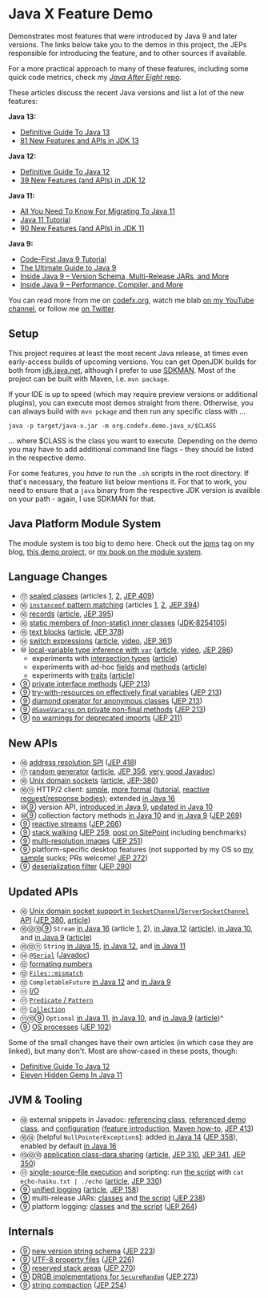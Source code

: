 # Java X Feature Demo

Demonstrates most features that were introduced by Java 9 and later versions.
The links below take you to the demos in this project, the JEPs responsible for introducing the feature, and to other sources if available.

For a more practical approach to many of these features, including some quick code metrics, check my [_Java After Eight_ repo](https://github.com/CodeFX-org/java-after-eight). 

These articles discuss the recent Java versions and list a lot of the new features:

**Java 13:**

* [Definitive Guide To Java 13](http://blog.codefx.org/java/java-13-guide/)
* [81 New Features and APIs in JDK 13](https://www.azul.com/jdk-13-81-new-features-and-apis/)

**Java 12:**

* [Definitive Guide To Java 12](https://blog.codefx.org/java/java-12-guide/)
* [39 New Features (and APIs) in JDK 12](https://www.azul.com/39-new-features-and-apis-in-jdk-12/)

**Java 11:**

* [All You Need To Know For Migrating To Java 11](https://blog.codefx.org/java/java-11-migration-guide/)
* [Java 11 Tutorial](https://winterbe.com/posts/2018/09/24/java-11-tutorial/)
* [90 New Features (and APIs) in JDK 11](https://www.azul.com/90-new-features-and-apis-in-jdk-11/)

**Java 9:**

* [Code-First Java 9 Tutorial](https://blog.codefx.org/java/java-9-tutorial/)
* [The Ultimate Guide to Java 9](https://www.sitepoint.com/ultimate-guide-to-java-9/)
* [Inside Java 9 – Version Schema, Multi-Release JARs, and More](https://www.sitepoint.com/inside-java-9-part-i/)
* [Inside Java 9 – Performance, Compiler, and More](https://www.sitepoint.com/inside-java-9-part-ii/)

You can read more from me on [codefx.org](http://codefx.org), watch me blab [on my YouTube channel](https://youtube.com/c/codefx), or follow me [on Twitter](https://twitter.com/nipafx).

## Setup

This project requires at least the most recent Java release, at times even early-access builds of upcoming versions.
You can get OpenJDK builds for both from [jdk.java.net](http://jdk.java.net), although I prefer to use [SDKMAN](https://sdkman.io/).
Most of the project can be built with Maven, i.e. `mvn package`.

If your IDE is up to speed (which may require preview versions or additional plugins), you can execute most demos straight from there.
Otherwise, you can always build with `mvn pckage` and then run any specific class with ...

```shell
java -p target/java-x.jar -m org.codefx.demo.java_x/$CLASS
```

... where $CLASS is the class you want to execute.
Depending on the demo you may have to add additional command line flags - they should be listed in the respective demo.

For some features, you _have to_ run the `.sh` scripts in the root directory.
If that's necessary, the feature list below mentions it.
For that to work, you need to ensure that a `java` binary from the respective JDK version is availble on your path - again, I use SDKMAN for that.

## Java Platform Module System

The module system is too big to demo here.
Check out the [jpms](http://blog.codefx.org/tag/jpms/) tag on my blog, [this demo project](https://github.com/CodeFX-org/demo-jpms-monitor), or [my book on the module system](https://www.manning.com/books/the-java-module-system?a_aid=nipa&a_bid=869915cb).

## Language Changes

* ⑰ [sealed classes](src/main/java/org/codefx/demo/java17/lang/sealed) (articles [1](https://www.infoq.com/articles/java-sealed-classes/), [2](https://nipafx.dev/java-visitor-pattern-pointless/), [JEP 409](https://openjdk.java.net/jeps/409))
* ⑯ [`instanceof` pattern matching](src/main/java/org/codefx/demo/java16/lang/instanceof_) (articles [1](https://nipafx.dev/java-pattern-matching/), [2](https://nipafx.dev/java-type-pattern-matching/), [JEP 394](https://openjdk.java.net/jeps/394))
* ⑯ [records](src/main/java/org/codefx/demo/java16/lang/record) ([article](https://nipafx.dev/java-record-semantics/), [JEP 395](https://openjdk.java.net/jeps/395))
* ⑯ [static members of (non-static) inner classes](src/main/java/org/codefx/demo/java16/lang/staticinner/OuterClass.java) ([JDK-8254105](https://bugs.openjdk.java.net/browse/JDK-8254105))
* ⑮ [text blocks](src/main/java/org/codefx/demo/java15/lang/text_blocks/TextBlocks.java) ([article](https://blog.codefx.org/java/text-blocks), [JEP 378](https://openjdk.java.net/jeps/378))
* ⑭ [switch expressions](src/main/java/org/codefx/demo/java14/lang/switch_/Switch.java) ([article](https://blog.codefx.org/java/switch-expressions/), [video](https://www.youtube.com/watch?v=1znHEf3oSNI), [JEP 361](https://openjdk.java.net/jeps/361))
* ⑩ [local-variable type inference with `var`](src/main/java/org/codefx/demo/java10/lang/var/VariableTypeInference.java) ([article](http://blog.codefx.org/java/java-10-var-type-inference/), [video](https://www.youtube.com/watch?v=Le1DbpRZdRQ), [JEP 286](http://openjdk.java.net/jeps/286))
	* experiments with [intersection types](src/main/java/org/codefx/demo/java10/lang/var/IntersectionTypes.java) ([article](http://blog.codefx.org/java/intersection-types-var))
	* experiments with ad-hoc [fields](src/main/java/org/codefx/demo/java10/lang/var/AdHocFields.java) and [methods](src/main/java/org/codefx/demo/java10/lang/var/AdHocMethods.java) ([article](http://blog.codefx.org/java/tricks-var-anonymous-classes/))
	* experiments with [traits](src/main/java/org/codefx/demo/java10/lang/var/Traits.java) ([article](http://blog.codefx.org/java/traits-var))
* ⑨ [private interface methods](src/main/java/org/codefx/demo/java9/lang/private_interface_methods/PrivateInterfaceMethods.java) ([JEP 213](http://openjdk.java.net/jeps/213))
* ⑨ [try-with-resources on effectively final variables](src/main/java/org/codefx/demo/java9/lang/try_with_resources/TryWithResources.java) ([JEP 213](http://openjdk.java.net/jeps/213))
* ⑨ [diamond operator for anonymous classes](src/main/java/org/codefx/demo/java9/lang/diamond_operator/DiamondOperator.java) ([JEP 213](http://openjdk.java.net/jeps/213))
* ⑨ [`@SaveVarargs` on private non-final methods](src/main/java/org/codefx/demo/java9/lang/safe_varargs/SafeVarargs.java) ([JEP 213](http://openjdk.java.net/jeps/213))
* ⑨ [no warnings for deprecated imports](src/main/java/org/codefx/demo/java9/lang/deprecated_imports/DeprecatedImports.java) ([JEP 211](http://openjdk.java.net/jeps/211))

## New APIs

* ⑱ [address resolution SPI](src/main/java/org/codefx/demo/java18/api/ip_resolution) ([JEP 418](http://openjdk.java.net/jeps/418))
* ⑰ [random generator](src/main/java/org/codefx/demo/java17/api/random) ([article](https://nipafx.dev/java-random-generator/), [JEP 356](https://openjdk.java.net/jeps/356), [very good Javadoc](https://docs.oracle.com/en/java/javase/17/docs/api/java.base/java/util/random/package-summary.html))
* ⑯ [Unix domain sockets](src/main/java/org/codefx/demo/java16/api/unix_sockets) ([article](https://nipafx.dev/java-unix-domain-sockets/), [JEP-380](https://openjdk.java.net/jeps/380))
* ⑯⑪ HTTP/2 client: [simple](src/main/java/org/codefx/demo/java11/api/http2/Http2Api.java), [more formal](src/main/java/org/codefx/demo/java11/api/http2/formalized) ([tutorial](https://blog.codefx.org/java/http-2-api-tutorial/), [reactive request/response bodies](https://blog.codefx.org/java/reactive-http-2-requests-responses/)); extended [in Java 16](src/main/java/org/codefx/demo/java16/api/http2/Example.java)
* ⑩⑨ version API, [introduced in Java 9](src/main/java/org/codefx/demo/java9/api/version/VersionApi.java),
  [updated in Java 10](src/main/java/org/codefx/demo/java10/api/version/VersionApi.java)
* ⑩⑨ collection factory methods [in Java 10](src/main/java/org/codefx/demo/java10/api/collection_factory_methods/CopyOf.java) and [in Java 9](src/main/java/org/codefx/demo/java9/api/collection_factory_methods) ([JEP 269](http://openjdk.java.net/jeps/269))
* ⑨ [reactive streams](src/main/java/org/codefx/demo/java9/api/reactive_streams) ([JEP 266](http://openjdk.java.net/jeps/266))
* ⑨ [stack walking](src/main/java/org/codefx/demo/java9/api/stack_walking/StackWalking.java) ([JEP 259](http://openjdk.java.net/jeps/259), [post on SitePoint](https://www.sitepoint.com/deep-dive-into-java-9s-stack-walking-api/) including benchmarks)
* ⑨ [multi-resolution images](src/main/java/org/codefx/demo/java9/api/multi_resolution_images/Images.java) ([JEP 251](http://openjdk.java.net/jeps/251))
* ⑨ platform-specific desktop features (not supported by my OS so [my sample](src/main/java/org/codefx/demo/java9/api/desktop/DesktopFeatures.java) sucks; PRs welcome! [JEP 272](http://openjdk.java.net/jeps/272))
* ⑨ [deserialization filter](src/main/java/org/codefx/demo/java9/api/deserialization_filter) ([JEP 290](http://openjdk.java.net/jeps/290))

## Updated APIs

* ⑯ [Unix domain socket support in `SocketChannel`/`ServerSocketChannel` API](src/main/java/org/codefx/demo/java16/api/unix_sockets) ([JEP 380](https://openjdk.java.net/jeps/380), [article](https://nipafx.dev/java-unix-domain-sockets/))
* ⑯⑫⑩⑨ `Stream` [in Java 16](src/main/java/org/codefx/demo/java16/api/stream) (article [1](https://nipafx.dev/java-16-stream-mapmulti), [2](https://nipafx.dev/java-16-stream-mapmulti-group)),
  [in Java 12](src/main/java/org/codefx/demo/java12/api/stream/TeeingCollector.java) ([article](https://blog.codefx.org/java/teeing-collector/)),
  [in Java 10](src/main/java/org/codefx/demo/java10/api/stream/CollectToUnmodifiable.java),
  and [in Java 9](src/main/java/org/codefx/demo/java9/api/stream) ([article](http://blog.codefx.org/java/dev/java-9-stream/))
* ⑮⑫⑪ `String` [in Java 15](src/main/java/org/codefx/demo/java15/api/string/FormatString.java),
  [in Java 12](src/main/java/org/codefx/demo/java12/api/string),
  and [in Java 11](src/main/java/org/codefx/demo/java11/api/string)
* ⑭ [`@Serial`](src/main/java/org/codefx/demo/java14/lang/serial/SerialAnnotation.java) ([Javadoc](https://docs.oracle.com/en/java/javase/14/docs/api/java.base/java/io/Serial.html))
* ⑫ [formating numbers](src/main/java/org/codefx/demo/java12/api/format/CompactFormat.java)
* ⑫ [`Files::mismatch`](src/main/java/org/codefx/demo/java12/api/files/FilesMismatch.java)
* ⑫ `CompletableFuture` [in Java 12](src/main/java/org/codefx/demo/java12/api/future/Recovery.java) and [in Java 9](src/main/java/org/codefx/demo/java9/api/future/CompletableAdditions.java)
* ⑪ [I/O](src/main/java/org/codefx/demo/java11/api/io)
* ⑪ [`Predicate` / `Pattern`](src/main/java/org/codefx/demo/java11/api/predicate)
* ⑪ [`Collection`](src/main/java/org/codefx/demo/java11/api/collection/ToArray.java)
* ⑪⑩⑨ `Optional` [in Java 11](src/main/java/org/codefx/demo/java11/api/optional/IsEmpty.java), [in Java 10](src/main/java/org/codefx/demo/java10/api/optional/OrElseThrow.java),
  and [in Java 9](src/main/java/org/codefx/demo/java9/api/optional/Or.java) ([article](http://blog.codefx.org/java/dev/java-9-optional/))^
* ⑨ [OS processes](src/main/java/org/codefx/demo/java9/api/processes) ([JEP 102](http://openjdk.java.net/jeps/102))

Some of the small changes have their own articles (in which case they are linked), but many don't.
Most are show-cased in these posts, though:

* [Definitive Guide To Java 12](https://blog.codefx.org/java/java-12-guide/)
* [Eleven Hidden Gems In Java 11](https://blog.codefx.org/java/java-11-gems/)

## JVM & Tooling

* ⑱ external snippets in Javadoc: [referencing class](src/main/java/org/codefx/demo/java18/jvm/javadoc/SnippetDocs.java), [referenced demo class](src/demo/java/SnippetDocsDemo.java), and [configuration](pom.xml) ([feature introduction](https://nipafx.dev/inside-java-newscast-20/), [Maven how-to](https://nipafx.dev/javadoc-snippets-maven/), [JEP 413](http://openjdk.java.net/jeps/413))
* ⑯⑭ [helpful `NullPointerException`s]:
  added [in Java 14](src/main/java/org/codefx/demo/java14/jvm/npe/ShowNpeDetails.java) ([JEP 358](https://openjdk.java.net/jeps/358)),
  enabled by default [in Java 16](src/main/java/org/codefx/demo/java16/jvm/npe/ShowNpeDetailsByDefault.java)
* ⑬⑫⑩ [application class-dara sharing](app-cds.sh) ([article](http://blog.codefx.org/java/application-class-data-sharing/), [JEP 310](http://openjdk.java.net/jeps/310), [JEP 341](http://openjdk.java.net/jeps/341), [JEP 350](http://openjdk.java.net/jeps/350))
* ⑪ [single-source-file execution](src/main/java/org/codefx/demo/java11/jvm/script) and scripting: run [the script](echo) with `cat echo-haiku.txt | ./echo` ([article](http://blog.codefx.org/java/scripting-java-shebang/), [JEP 330](https://openjdk.java.net/jeps/330))
* ⑨ [unified logging](unified-logging.sh) ([article](https://nipafx.dev/java-unified-logging-xlog/), [JEP 158](http://openjdk.java.net/jeps/158))
* ⑨ multi-release JARs: [classes](src/main/java/org/codefx/demo/java9/internal/multi_release) and [the script](multi-release.sh) ([JEP 238](http://openjdk.java.net/jeps/238))
* ⑨ platform logging: [classes](src/platform_logging/java/org/codefx/demo/java9/api/platform_logging) and [the script](platform-logging.sh) ([JEP 264](http://openjdk.java.net/jeps/264))

## Internals

* ⑨ [new version string schema](src/main/java/org/codefx/demo/java9/internal/version/VersionSchema.java) ([JEP 223](http://openjdk.java.net/jeps/223))
* ⑨ [UTF-8 property files](src/main/java/org/codefx/demo/java9/internal/resources/ResourceFileEncoding.java) ([JEP 226](http://openjdk.java.net/jeps/226))
* ⑨ [reserved stack areas](src/main/java/org/codefx/demo/java9/internal/stack/ReservingStackAreas.java) ([JEP 270](http://openjdk.java.net/jeps/270))
* ⑨ [DRGB implementations for `SecureRandom`](src/main/java/org/codefx/demo/java9/internal/security/Drbg.java) ([JEP 273](http://openjdk.java.net/jeps/273))
* ⑨ [string compaction](src/main/java/org/codefx/demo/java9/internal/string) ([JEP 254](http://openjdk.java.net/jeps/254))
